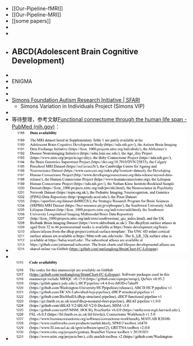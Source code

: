 - [[Our-Pipeline-fMRI]]
- [[Our-Pipeline-MRI]]
- [[some papers]]
-
-
- ABCD(Adolescent Brain Cognitive Development)
	-
-
- ENIGMA
-
-
- [Simons Foundation Autism Research Initiative | SFARI](https://www.sfari.org/)
	- Simons Variation in Individuals Project (Simons VIP)
-
- 等待整理，参考文献[Functional connectome through the human life span - PubMed (nih.gov)](https://pubmed.ncbi.nlm.nih.gov/37745373/)：
- ![image.png](../assets/image_1726455823132_0.png)
-
- ![image.png](../assets/image_1726455842806_0.png)
